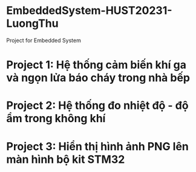 # EmbeddedSystem-HUST20231-LuongThu
 Project for Embedded System
# Project 1: Hệ thống cảm biến khí ga và ngọn lửa báo cháy trong nhà bếp

# Project 2: Hệ thống đo nhiệt độ - độ ẩm trong không khí



# Project 3: Hiển thị hình ảnh PNG lên màn hình bộ kit STM32
